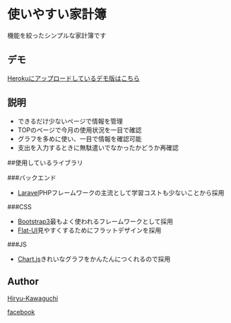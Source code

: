 使いやすい家計簿
====

機能を絞ったシンプルな家計簿です

## デモ
[Herokuにアップロードしているデモ版はこちら](https://kakeibo-laravel.herokuapp.com)


## 説明

- できるだけ少ないページで情報を管理
- TOPのページで今月の使用状況を一目で確認
- グラフを多めに使い、一目で情報を確認可能
- 支出を入力するときに無駄遣いでなかったかどうか再確認


##使用しているライブラリ


###バックエンド

- [Laravel](http://laravel.jp/)PHPフレームワークの主流として学習コストも少ないことから採用


###CSS

- [Bootstrap3](https://getbootstrap.com/)最もよく使われるフレームワークとして採用
- [Flat-UI](http://designmodo.github.io/Flat-UI/)見やすくするためにフラットデザインを採用


###JS


- [Chart.js](http://www.chartjs.org/)きれいなグラフをかんたんにつくれるので採用


## Author

[Hiryu-Kawaguchi](https://github.com/Hiryu-Kawaguchi)

[facebook](https://www.facebook.com/kawaguchi.hiryu)